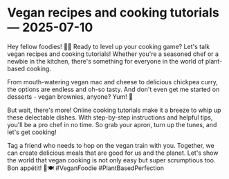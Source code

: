 # Vegan recipes and cooking tutorials — 2025-07-10

Hey fellow foodies! 🌱✨ Ready to level up your cooking game? Let's talk vegan recipes and cooking tutorials! Whether you're a seasoned chef or a newbie in the kitchen, there's something for everyone in the world of plant-based cooking.

From mouth-watering vegan mac and cheese to delicious chickpea curry, the options are endless and oh-so tasty. And don't even get me started on desserts - vegan brownies, anyone? Yum! 🍫

But wait, there's more! Online cooking tutorials make it a breeze to whip up these delectable dishes. With step-by-step instructions and helpful tips, you'll be a pro chef in no time. So grab your apron, turn up the tunes, and let's get cooking!

Tag a friend who needs to hop on the vegan train with you. Together, we can create delicious meals that are good for us and the planet. Let's show the world that vegan cooking is not only easy but super scrumptious too. Bon appétit! 🌿🍽️ #VeganFoodie #PlantBasedPerfection